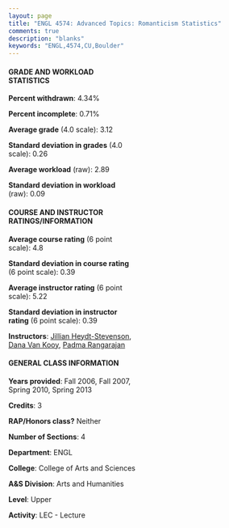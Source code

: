 ```yaml
---
layout: page
title: "ENGL 4574: Advanced Topics: Romanticism Statistics"
comments: true
description: "blanks"
keywords: "ENGL,4574,CU,Boulder"
---
```

<head>
<script src="https://ajax.googleapis.com/ajax/libs/jquery/2.1.3/jquery.min.js"></script>
<script src="https://dl.dropboxusercontent.com/s/pc42nxpaw1ea4o9/highcharts.js?dl=0"></script>
<!-- <script src="../assets/js/highcharts.js"></script> -->
<style type="text/css">@font-face {
	font-family: "Bebas Neue";
	src: url(https://www.filehosting.org/file/details/544349/BebasNeue Regular.otf) format("opentype");
	}
	h1.Bebas { 
		font-family: "Bebas Neue", Verdana, Tahoma;
	}
</style>
</head>
<body>
	<div id="container" style="float: right; width: 45%; height: 88%; margin-left: 2.5%; margin-right: 2.5%;"></div>
	<script language="JavaScript">
		$(document).ready(function() {
		var chart = {type: 'column'};
		var title = {text: 'Grade Distribution'};
		var xAxis = {categories: ['A','B','C','D','F'],crosshair: true};
		var yAxis = {min: 0,title: {text: 'Percentage'}};
		var tooltip = {headerFormat: '<center><b><span style="font-size:20px">{point.key}</span></b></center>',
		               pointFormat: '<td style="padding:0"><b>{point.y:.1f}%</b></td>',
		               footerFormat: '</table>',shared: true,useHTML: true};
		var plotOptions = {column: {pointPadding: 0.0,borderWidth: 0}};  
		var credits = {enabled: false};var series= [{name: 'Percent',data: [38.44,41.75,17.61,2.21,0.0,]}];
		var json = {};
		json.chart = chart;
		json.title = title;
		json.tooltip = tooltip;
		json.xAxis = xAxis;
		json.yAxis = yAxis;  
		json.series = series;
		json.plotOptions = plotOptions;  
		json.credits = credits;
		$('#container').highcharts(json);
	});
	</script>
</body>
			   
#### GRADE AND WORKLOAD STATISTICS

**Percent withdrawn**: 4.34%

**Percent incomplete**: 0.71%

**Average grade** (4.0 scale): 3.12

**Standard deviation in grades** (4.0 scale): 0.26

**Average workload** (raw): 2.89

**Standard deviation in workload** (raw): 0.09

#### COURSE AND INSTRUCTOR RATINGS/INFORMATION

**Average course rating** (6 point scale): 4.8

**Standard deviation in course rating** (6 point scale): 0.39

**Average instructor rating** (6 point scale): 5.22

**Standard deviation in instructor rating** (6 point scale): 0.39

**Instructors**: <a href='../../instructors/Jillian_Heydt-Stevenson'>Jillian Heydt-Stevenson</a>, <a href='../../instructors/Dana_Van_Kooy'>Dana Van Kooy</a>, <a href='../../instructors/Padma_Rangarajan'>Padma Rangarajan</a>

#### GENERAL CLASS INFORMATION

**Years provided**: Fall 2006, Fall 2007, Spring 2010, Spring 2013

**Credits**: 3

**RAP/Honors class?** Neither

**Number of Sections**: 4

**Department**: ENGL

**College**: College of Arts and Sciences

**A&S Division**: Arts and Humanities

**Level**: Upper

**Activity**: LEC - Lecture
